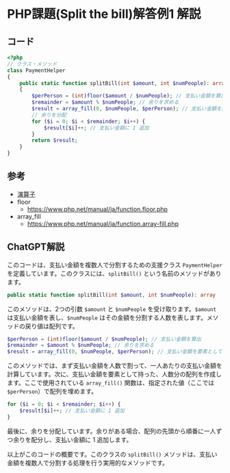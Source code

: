 # PHP課題(Split the bill)解答例1 解説

## コード

```php
<?php
// クラス・メソッド
class PaymentHelper
{
    public static function splitBill(int $amount, int $numPeople): array
    {
        $perPerson = (int)floor($amount / $numPeople); // 支払い金額を算出
        $remainder = $amount % $numPeople; // 余りを求める
        $result = array_fill(0, $numPeople, $perPerson); // 支払い金額を要素として持った、人数分の配列
        // 余りを分配
        for ($i = 0; $i < $remainder; $i++) {
            $result[$i]++; // 支払い金額に 1 追加
        }
        return $result;
    }
}
```

## 参考

- [演算子](./../../../operators/index.md)
- floor
  - <https://www.php.net/manual/ja/function.floor.php>
- array_fill
  - <https://www.php.net/manual/ja/function.array-fill.php>

## ChatGPT解説

このコードは、支払い金額を複数人で分割するための支援クラス `PaymentHelper` を定義しています。このクラスには、`splitBill()` という名前のメソッドがあります。

```php
public static function splitBill(int $amount, int $numPeople): array
```

このメソッドは、2つの引数 `$amount` と `$numPeople` を受け取ります。`$amount` は支払い金額を表し、`$numPeople` はその金額を分割する人数を表します。メソッドの戻り値は配列です。

```php
$perPerson = (int)floor($amount / $numPeople); // 支払い金額を算出
$remainder = $amount % $numPeople; // 余りを求める
$result = array_fill(0, $numPeople, $perPerson); // 支払い金額を要素として持った、人数分の配列
```

このメソッドでは、まず支払い金額を人数で割って、一人あたりの支払い金額を計算しています。次に、支払い金額を要素として持った、人数分の配列を作成します。ここで使用されている `array_fill()` 関数は、指定された値（ここでは `$perPerson`）で配列を埋めます。

```php
for ($i = 0; $i < $remainder; $i++) {
    $result[$i]++; // 支払い金額に 1 追加
}
```

最後に、余りを分配しています。余りがある場合、配列の先頭から順番に一人ずつ余りを配分し、支払い金額に 1 追加します。

以上がこのコードの概要です。このクラスの `splitBill()` メソッドは、支払い金額を複数人で分割する処理を行う実用的なメソッドです。

